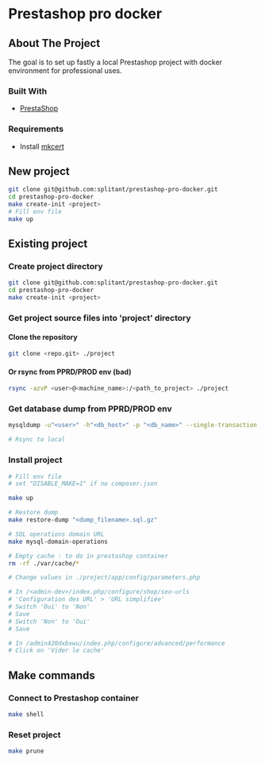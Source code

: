 # Prestashop pro docker

## About The Project

The goal is to set up fastly a local Prestashop project with docker environment for professional uses.

### Built With

* [PrestaShop](https://github.com/PrestaShop/PrestaShop)

### Requirements

* Install [mkcert](https://github.com/FiloSottile/mkcert)

## New project

   ```sh
   git clone git@github.com:splitant/prestashop-pro-docker.git
   cd prestashop-pro-docker
   make create-init <project>
   # Fill env file
   make up
   ```

## Existing project

### Create project directory

   ```sh
   git clone git@github.com:splitant/prestashop-pro-docker.git
   cd prestashop-pro-docker
   make create-init <project>
   ```

### Get project source files into 'project' directory

#### Clone the repository

   ```sh
   git clone <repo.git> ./project
   ```

#### Or rsync from PPRD/PROD env (bad)

   ```sh
   rsync -azvP <user>@<machine_name>:/<path_to_project> ./project
   ```

### Get database dump from PPRD/PROD env

   ```sh
   mysqldump -u"<user>" -h"<db_host>" -p "<db_name>" --single-transaction --create-options --extended-insert --complete-insert --databases --add-drop-database | gzip > dump_$(date +%d%m%Y-%H%M%S).sql.gz

   # Rsync to local
   ```

### Install project

   ```sh   
   # Fill env file
   # set "DISABLE_MAKE=1" if no composer.json

   make up
   
   # Restore dump
   make restore-dump "<dump_filename>.sql.gz"

   # SQL operations domain URL
   make mysql-domain-operations

   # Empty cache : to do in prestashop container
   rm -rf ./var/cache/*

   # Change values in ./project/app/config/parameters.php

   # In /<admin-dev>/index.php/configure/shop/seo-urls
   # 'Configuration des URL' > 'URL simplifiée'
   # Switch 'Oui' to 'Non'
   # Save
   # Switch 'Non' to 'Oui'
   # Save

   # In /admin420dxbxwu/index.php/configure/advanced/performance
   # Click on 'Vider le cache'
   ```

## Make commands

### Connect to Prestashop container

  ```sh
  make shell
  ```

### Reset project

  ```sh
  make prune
  ```